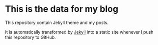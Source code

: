 # This is the data for my blog

This repository contain Jekyll theme and my posts.

It is automatically transformed by [Jekyll](http://github.com/mojombo/jekyll)
into a static site whenever I push this repository to GitHub.

